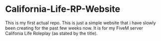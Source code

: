 # California-Life-RP-Website

This is my first actual repo. This is just a simple website that i have slowly been creating for the past few weeks now. It is for my FiveM server Califonia Life Roleplay (as stated by the title).